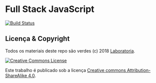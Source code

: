 # Full Stack JavaScript

[![Build Status](https://travis-ci.org/Laboratoria/curricula-js.svg?branch=master)](https://travis-ci.org/Laboratoria/curricula-js)

## Licença & Copyright

Todos os materiais deste repo são verdes (c) 2018 [Laboratoria](http;//laboratoria.la/).

[![Creative Commons License](https://i.creativecommons.org/l/by-sa/4.0/88x31.png)](http://creativecommons.org/licenses/by-nc-nd/4.0/)

Este trabalho é publicado sob a licença [Creative commons
Attribution-ShareAlike 4.0](https://creativecommons.org/licenses/by-sa/4.0/).
